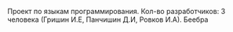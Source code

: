 Проект по языкам программирования.
Кол-во разработчиков: 3 человека (Гришин И.Е, Панчишин Д.И, Ровков И.А).
Беебра
